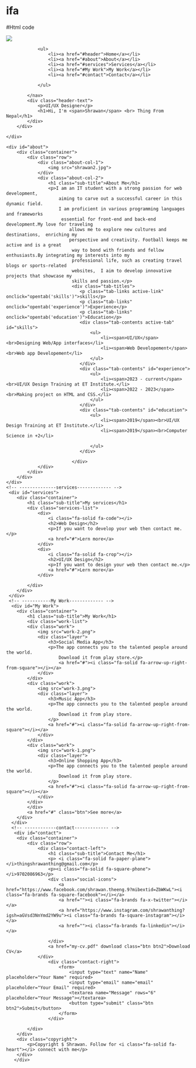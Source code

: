 # ifa
#Html code
<!DOCTYPE html>
<html lang="en">
<head>
    <meta charset="UTF-8">
    <meta name="viewport" content="width=device-width, initial-scale=1.0">
    <title>Personal Portfolio Website</title>
    <link rel="stylesheet" href="style.css">
    <script src="https://kit.fontawesome.com/eb08ed2151.js" crossorigin="anonymous"></script>
</head>
<body>
    <div id="header">
        <div class="container">
            <nav>
                <img src="name.png">
        
                <ul>
                    <li><a href="#header">Home</a></li>
                    <li><a href="#about">About</a></li>
                    <li><a href="#services">Services</a></li>
                    <li><a href="#My Work">My Work</a></li>
                    <li><a href="#contact">Contact</a></li>
                    
                </ul>
            
            </nav>
            <div class="header-text">
                <p>UI/UX Designer</p>
                <h1>Hi, I'm <span>Shrawan</span> <br> Thing From Nepal</h1>
            </div>
        </div>

    </div>
   <!-- --------about---------- -->
    <div id="about">
        <div class="container">
            <div class="row">
                <div class="about-col-1">
                    <img src="shrawan2.jpg">
                </div>
                <div class="about-col-2">
                    <h1 class="sub-title">About Me</h1>
                    <p>I am an IT student with a strong passion for web development, 
                        aiming to carve out a successful career in this dynamic field.
                        I am proficient in various programming languages and frameworks
                         essential for front-end and back-end development.My love for traveling
                            allows me to explore new cultures and destinations,  enriching my 
                            perspective and creativity. Football keeps me active and is a great
                             way to bond with friends and fellow enthusiasts.By integrating my interests into my 
                             professional life, such as creating travel blogs or sports-related 
                             websites,  I aim to develop innovative projects that showcase my 
                             skills and passion.</p>
                             <div class="tab-titles">
                                <p class="tab-links active-link" onclick="opentab('skills')">skills</p>
                                <p class="tab-links" onclick="opentab('experience')">Experience</p>
                                <p class="tab-links" onclick="opentab('education')">Education</p>
                                <div class="tab-contents active-tab" id="skills">
                                    <ul>
                                        <li><span>UI/UX</span><br>Designing Web/App interfaces</li>
                                        <li><span>Web Developement</span><br>Web app Developement</li>
                                    </ul>
                                </div>
                                <div class="tab-contents" id="experience">
                                    <ul>
                                        <li><span>2023 - current</span><br>UI/UX Design Training at ET Institute.</li>
                                        <li><span>2022 - 2023</span><br>Making project on HTML and CSS.</li>
                                    </ul>
                                </div>
                                <div class="tab-contents" id="education">
                                    <ul>
                                        <li><span>2019</span><br>UI/UX Design Training at ET Institute.</li>
                                        <li><span>2019</span><br>Computer Science in +2</li>
                                    
                                    </ul>
                                </div>

                             </div>
                </div>
            </div>
        </div>
    </div>
    <!-- --------------services------------- -->
     <div id="services">
        <div class="container">
            <h1 class="sub-title">My services</h1>
            <div class="services-list">
                <div>
                    <i class="fa-solid fa-code"></i>
                    <h2>Web Design</h2>
                    <p>If you want to develop your web then contact me.</p>
                    <a href="#">Lern more</a>
                </div>
                <div>
                    <i class="fa-solid fa-crop"></i>
                    <h2>UI/UX Design</h2>
                    <p>If you want to design your web then contact me.</p>
                    <a href="#">Lern more</a>
                </div>

            </div>
        </div>
     </div>
     <!-- -----------My Work------------- -->
      <div id="My Work">
        <div class="container">
            <h1 class="sub-title">My Work</h1>
            <div class="work-list">
            <div class="work">
                <img src="work-2.png">
                <div class="layer">
                    <h3>Social Media App</h3>
                    <p>The app connects you to the talented people around the world.
                        Download it from play store.</p>
                        <a href="#"><i class="fa-solid fa-arrow-up-right-from-square"></i></a>
                </div>
            </div>
            <div class="work">
                <img src="work-3.png">
                <div class="layer">
                    <h3>Music App</h3>
                    <p>The app connects you to the talented people around the world.
                        Download it from play store.
                    </p>
                    <a href="#"><i class="fa-solid fa-arrow-up-right-from-square"></i></a>
                </div>
            </div>
            <div class="work">
                <img src="work-1.png">
                <div class="layer">
                    <h3>Online Shopping App</h3>
                    <p>The app connects you to the talented people around the world.
                        Download it from play store.
                    </p>
                    <a href="#"><i class="fa-solid fa-arrow-up-right-from-square"></i></a>
                </div>
            </div>
            </div>
            <a href="#" class="btn">See more</a>
        </div>
      </div>
      <!-- ------------contact------------- -->
       <div id="contact">
        <div class="container">
            <div class="row">
                <div class="contact-left">
                    <h1 class="sub-title">Contact Me</h1>
                    <p> <i class="fa-solid fa-paper-plane"></i>thingshrawanthing@gmail.com</p>
                    <p><i class="fa-solid fa-square-phone"></i>9702086963</p>
                    <div class="social-icons">
                        <a href="https://www.facebook.com/shrawan.theeng.9?mibextid=ZbWKwL"><i class="fa-brands fa-square-facebook"></i></a>
                        <a href=""><i class="fa-brands fa-x-twitter"></i></a>
                        <a href="https://www.instagram.com/shrawanthing?igsh=aGVsd3NnYmd2YW9u"><i class="fa-brands fa-square-instagram"></i></a>
                        <a href=""><i class="fa-brands fa-linkedin"></i></a>

                    </div>
                    <a href="my-cv.pdf" download class="btn btn2">Download CV</a>
                </div>
                    <div class="contact-right">
                        <form>
                            <input type="text" name="Name" placeholder="Your Name" required>
                            <input type="email" name="email" placeholder="Your Email" required>
                            <textarea name="Message" rows="6" placeholder="Your Message"></textarea>
                            <button type="submit" class="btn btn2">Submit</button>
                        </form>
                    </div>
                
            </div>
        </div>
        <div class="copyright">
            <p>Copyright $ Shrawan. Follow for <i class="fa-solid fa-heart"></i> connect with me</p>
        </div>
       </div>

    
<script>
    var tablinks = document.getElementsByClassName("tab-links");
    var tabcontents = document.getElementsByClassName("tab-contenets");
    function opentab(tabname){
        for(tablink of tablinks){
            tablink.classList.remove("active-link");
        }
        for(tabcontent of tabcontents){
            tabcontent.classList.remove("active-tab");
        }
        event.currentTarget.classList.add("active-link");
        document.getElementById(tabname).classList.add("active-tab");
    }
</script>

</body>
</html>
